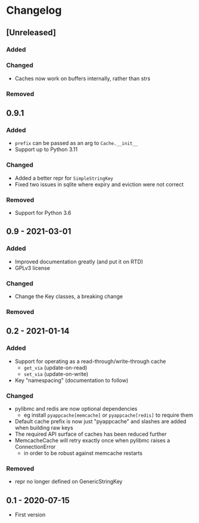 # Changelog

## [Unreleased]
### Added
### Changed

- Caches now work on buffers internally, rather than strs

### Removed

## 0.9.1

### Added

- `prefix` can be passed as an arg to `Cache.__init__`
- Support up to Python 3.11

### Changed

- Added a better repr for `SimpleStringKey`
- Fixed two issues in sqlite where expiry and eviction were not correct

### Removed

- Support for Python 3.6

## 0.9 - 2021-03-01

### Added

- Improved documentation greatly (and put it on RTD)
- GPLv3 license

### Changed

- Change the Key classes, a breaking change

### Removed

## 0.2 - 2021-01-14

### Added
- Support for operating as a read-through/write-through cache
  - `get_via` (update-on-read)
  - `set_via` (update-on-write)
- Key "namespacing" (documentation to follow)

### Changed
- pylibmc and redis are now optional dependencies
  - eg install `pyappcache[memcache]` or `pyappcache[redis]` to require them
- Default cache prefix is now just "pyappcache" and slashes are added when building raw keys
- The required API surface of caches has been reduced further
- MemcacheCache will retry exactly once when pylibmc raises a ConnectionError
  - in order to be robust against memcache restarts

### Removed
- repr no longer defined on GenericStringKey

## 0.1 - 2020-07-15

- First version
